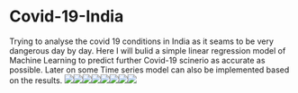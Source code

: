 # Covid-19-India
Trying to analyse the covid 19 conditions in India as it seams to be very dangerous day by day. 
Here I will bulid a simple linear regression model of Machine Learning to predict further Covid-19 scinerio as accurate as possible.
Later on some Time series model can also be implemented based on the results.
[![](https://sourcerer.io/fame/SubhabrataOreo/SubhabrataOreo/Covid-19-India/images/0)](https://sourcerer.io/fame/SubhabrataOreo/SubhabrataOreo/Covid-19-India/links/0)[![](https://sourcerer.io/fame/SubhabrataOreo/SubhabrataOreo/Covid-19-India/images/1)](https://sourcerer.io/fame/SubhabrataOreo/SubhabrataOreo/Covid-19-India/links/1)[![](https://sourcerer.io/fame/SubhabrataOreo/SubhabrataOreo/Covid-19-India/images/2)](https://sourcerer.io/fame/SubhabrataOreo/SubhabrataOreo/Covid-19-India/links/2)[![](https://sourcerer.io/fame/SubhabrataOreo/SubhabrataOreo/Covid-19-India/images/3)](https://sourcerer.io/fame/SubhabrataOreo/SubhabrataOreo/Covid-19-India/links/3)[![](https://sourcerer.io/fame/SubhabrataOreo/SubhabrataOreo/Covid-19-India/images/4)](https://sourcerer.io/fame/SubhabrataOreo/SubhabrataOreo/Covid-19-India/links/4)[![](https://sourcerer.io/fame/SubhabrataOreo/SubhabrataOreo/Covid-19-India/images/5)](https://sourcerer.io/fame/SubhabrataOreo/SubhabrataOreo/Covid-19-India/links/5)[![](https://sourcerer.io/fame/SubhabrataOreo/SubhabrataOreo/Covid-19-India/images/6)](https://sourcerer.io/fame/SubhabrataOreo/SubhabrataOreo/Covid-19-India/links/6)[![](https://sourcerer.io/fame/SubhabrataOreo/SubhabrataOreo/Covid-19-India/images/7)](https://sourcerer.io/fame/SubhabrataOreo/SubhabrataOreo/Covid-19-India/links/7)
